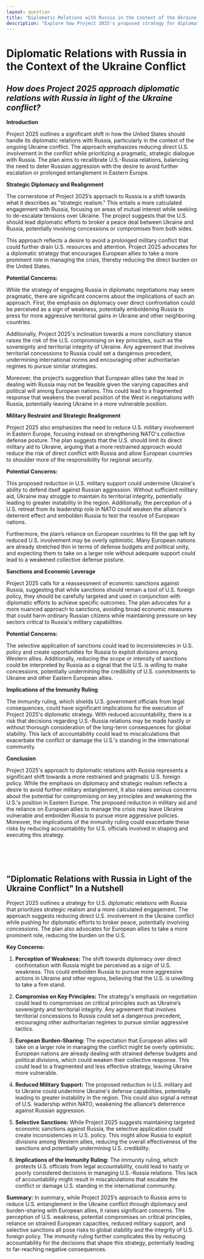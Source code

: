 ```yaml
---
layout: question
title: "Diplomatic Relations with Russia in the Context of the Ukraine Conflict: Project 2025's Approach"
description: "Explore how Project 2025's proposed strategy for diplomatic relations with Russia, including a shift towards strategic realism, could impact the ongoing Ukraine conflict and U.S. foreign policy."
---
```


# Diplomatic Relations with Russia in the Context of the Ukraine Conflict

## *How does Project 2025 approach diplomatic relations with Russia in light of the Ukraine conflict?*

**Introduction**

Project 2025 outlines a significant shift in how the United States should handle its diplomatic relations with Russia, particularly in the context of the ongoing Ukraine conflict. The approach emphasizes reducing direct U.S. involvement in the conflict while prioritizing a pragmatic, strategic dialogue with Russia. The plan aims to recalibrate U.S.-Russia relations, balancing the need to deter Russian aggression with the desire to avoid further escalation or prolonged entanglement in Eastern Europe.

**Strategic Diplomacy and Realignment**

The cornerstone of Project 2025’s approach to Russia is a shift towards what it describes as "strategic realism." This entails a more calculated engagement with Russia, focusing on areas of mutual interest while seeking to de-escalate tensions over Ukraine. The project suggests that the U.S. should lead diplomatic efforts to broker a peace deal between Ukraine and Russia, potentially involving concessions or compromises from both sides.

This approach reflects a desire to avoid a prolonged military conflict that could further drain U.S. resources and attention. Project 2025 advocates for a diplomatic strategy that encourages European allies to take a more prominent role in managing the crisis, thereby reducing the direct burden on the United States.

**Potential Concerns:**

While the strategy of engaging Russia in diplomatic negotiations may seem pragmatic, there are significant concerns about the implications of such an approach. First, the emphasis on diplomacy over direct confrontation could be perceived as a sign of weakness, potentially emboldening Russia to press for more aggressive territorial gains in Ukraine and other neighboring countries.

Additionally, Project 2025's inclination towards a more conciliatory stance raises the risk of the U.S. compromising on key principles, such as the sovereignty and territorial integrity of Ukraine. Any agreement that involves territorial concessions to Russia could set a dangerous precedent, undermining international norms and encouraging other authoritarian regimes to pursue similar strategies.

Moreover, the project’s suggestion that European allies take the lead in dealing with Russia may not be feasible given the varying capacities and political will among European nations. This could lead to a fragmented response that weakens the overall position of the West in negotiations with Russia, potentially leaving Ukraine in a more vulnerable position.

**Military Restraint and Strategic Realignment**

Project 2025 also emphasizes the need to reduce U.S. military involvement in Eastern Europe, focusing instead on strengthening NATO's collective defense posture. The plan suggests that the U.S. should limit its direct military aid to Ukraine, arguing that a more restrained approach would reduce the risk of direct conflict with Russia and allow European countries to shoulder more of the responsibility for regional security.

**Potential Concerns:**

This proposed reduction in U.S. military support could undermine Ukraine's ability to defend itself against Russian aggression. Without sufficient military aid, Ukraine may struggle to maintain its territorial integrity, potentially leading to greater instability in the region. Additionally, the perception of a U.S. retreat from its leadership role in NATO could weaken the alliance's deterrent effect and embolden Russia to test the resolve of European nations.

Furthermore, the plan’s reliance on European countries to fill the gap left by reduced U.S. involvement may be overly optimistic. Many European nations are already stretched thin in terms of defense budgets and political unity, and expecting them to take on a larger role without adequate support could lead to a weakened collective defense posture.

**Sanctions and Economic Leverage**

Project 2025 calls for a reassessment of economic sanctions against Russia, suggesting that while sanctions should remain a tool of U.S. foreign policy, they should be carefully targeted and used in conjunction with diplomatic efforts to achieve specific outcomes. The plan advocates for a more nuanced approach to sanctions, avoiding broad economic measures that could harm ordinary Russian citizens while maintaining pressure on key sectors critical to Russia's military capabilities.

**Potential Concerns:**

The selective application of sanctions could lead to inconsistencies in U.S. policy and create opportunities for Russia to exploit divisions among Western allies. Additionally, reducing the scope or intensity of sanctions could be interpreted by Russia as a signal that the U.S. is willing to make concessions, potentially undermining the credibility of U.S. commitments to Ukraine and other Eastern European allies.

**Implications of the Immunity Ruling**

The immunity ruling, which shields U.S. government officials from legal consequences, could have significant implications for the execution of Project 2025's diplomatic strategy. With reduced accountability, there is a risk that decisions regarding U.S.-Russia relations may be made hastily or without thorough consideration of the long-term consequences for global stability. This lack of accountability could lead to miscalculations that exacerbate the conflict or damage the U.S.'s standing in the international community.

**Conclusion**

Project 2025's approach to diplomatic relations with Russia represents a significant shift towards a more restrained and pragmatic U.S. foreign policy. While the emphasis on diplomacy and strategic realism reflects a desire to avoid further military entanglement, it also raises serious concerns about the potential for compromising on key principles and weakening the U.S.'s position in Eastern Europe. The proposed reduction in military aid and the reliance on European allies to manage the crisis may leave Ukraine vulnerable and embolden Russia to pursue more aggressive policies. Moreover, the implications of the immunity ruling could exacerbate these risks by reducing accountability for U.S. officials involved in shaping and executing this strategy.

<br><br><br>

## <span id="nutshell">"Diplomatic Relations with Russia in Light of the Ukraine Conflict" In a Nutshell</span>

Project 2025 outlines a strategy for U.S. diplomatic relations with Russia that prioritizes strategic realism and a more calculated engagement. The approach suggests reducing direct U.S. involvement in the Ukraine conflict while pushing for diplomatic efforts to broker peace, potentially involving concessions. The plan also advocates for European allies to take a more prominent role, reducing the burden on the U.S.

**Key Concerns:**

1. **Perception of Weakness:** The shift towards diplomacy over direct confrontation with Russia might be perceived as a sign of U.S. weakness. This could embolden Russia to pursue more aggressive actions in Ukraine and other regions, believing that the U.S. is unwilling to take a firm stand.

2. **Compromise on Key Principles:** The strategy's emphasis on negotiation could lead to compromises on critical principles such as Ukraine’s sovereignty and territorial integrity. Any agreement that involves territorial concessions to Russia could set a dangerous precedent, encouraging other authoritarian regimes to pursue similar aggressive tactics.

3. **European Burden-Sharing:** The expectation that European allies will take on a larger role in managing the conflict might be overly optimistic. European nations are already dealing with strained defense budgets and political divisions, which could weaken their collective response. This could lead to a fragmented and less effective strategy, leaving Ukraine more vulnerable.

4. **Reduced Military Support:** The proposed reduction in U.S. military aid to Ukraine could undermine Ukraine's defense capabilities, potentially leading to greater instability in the region. This could also signal a retreat of U.S. leadership within NATO, weakening the alliance’s deterrence against Russian aggression.

5. **Selective Sanctions:** While Project 2025 suggests maintaining targeted economic sanctions against Russia, the selective application could create inconsistencies in U.S. policy. This might allow Russia to exploit divisions among Western allies, reducing the overall effectiveness of the sanctions and potentially undermining U.S. credibility.

6. **Implications of the Immunity Ruling:** The immunity ruling, which protects U.S. officials from legal accountability, could lead to hasty or poorly considered decisions in managing U.S.-Russia relations. This lack of accountability might result in miscalculations that escalate the conflict or damage U.S. standing in the international community.

**Summary:** 
In summary, while Project 2025’s approach to Russia aims to reduce U.S. entanglement in the Ukraine conflict through diplomacy and burden-sharing with European allies, it raises significant concerns. The perception of U.S. weakness, potential compromises on critical principles, reliance on strained European capacities, reduced military support, and selective sanctions all pose risks to global stability and the integrity of U.S. foreign policy. The immunity ruling further complicates this by reducing accountability for the decisions that shape this strategy, potentially leading to far-reaching negative consequences.
